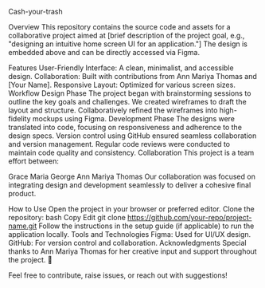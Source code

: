 Cash-your-trash


Overview
This repository contains the source code and assets for a collaborative project aimed at [brief description of the project goal, e.g., "designing an intuitive home screen UI for an application."] The design is embedded above and can be directly accessed via Figma.

Features
User-Friendly Interface: A clean, minimalist, and accessible design.
Collaboration: Built with contributions from Ann Mariya Thomas and [Your Name].
Responsive Layout: Optimized for various screen sizes.
Workflow
Design Phase
The project began with brainstorming sessions to outline the key goals and challenges.
We created wireframes to draft the layout and structure.
Collaboratively refined the wireframes into high-fidelity mockups using Figma.
Development Phase
The designs were translated into code, focusing on responsiveness and adherence to the design specs.
Version control using GitHub ensured seamless collaboration and version management.
Regular code reviews were conducted to maintain code quality and consistency.
Collaboration
This project is a team effort between:

Grace Maria George
Ann Mariya Thomas
Our collaboration was focused on integrating design and development seamlessly to deliver a cohesive final product.

How to Use
Open the project in your browser or preferred editor.
Clone the repository:
bash
Copy
Edit
git clone https://github.com/your-repo/project-name.git
Follow the instructions in the setup guide (if applicable) to run the application locally.
Tools and Technologies
Figma: Used for UI/UX design.
GitHub: For version control and collaboration.
Acknowledgments
Special thanks to Ann Mariya Thomas for her creative input and support throughout the project. 🎉

Feel free to contribute, raise issues, or reach out with suggestions!

